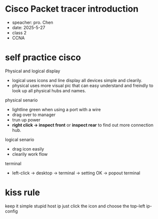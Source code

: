 # Cisco Packet tracer introduction
- speacher: pro. Chen
- date: 2025-5-27
- class 2
- CCNA

# self practice cisco
Physical and logical display

- logical uses icons and line display all devices simple and clearily.
- physical uses more visual pic that can easy understand and freindly to look up all physical hubs and names.

physical senario 
- lightline green when using a port with a wire
- drag over to manager
- trun up power
- **right click -> inspect front** or **inspect rear** to find out more connection hub.

 logical senario 
- drag icon easily
- clearily work flow

terminal 
- left-click -> desktop -> terminal -> setting OK -> popout terminal


# kiss rule

keep it simple stupid
host ip just click the icon and choose the top-left ip-config